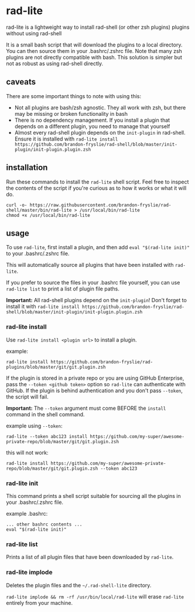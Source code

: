 # rad-lite

rad-lite is a lightweight way to install rad-shell (or other zsh plugins) plugins without using rad-shell

It is a small bash script that will download the plugins to a local directory.  You can
then source them in your .bashrc/.zshrc file.  Note that many zsh plugins are not directly
compatible with bash.  This solution is simpler but not as robust as using rad-shell directly.

## caveats

There are some important things to note with using this:
- Not all plugins are bash/zsh agnostic.  They all work with zsh, but there may be missing or broken functionality in bash
- There is no dependency management.  If you install a plugin that depends on a different plugin, you need to manage that yourself
- Almost every rad-shell plugin depends on the `init-plugin` in rad-shell.  Ensure it is installed with `rad-lite install https://github.com/brandon-fryslie/rad-shell/blob/master/init-plugin/init-plugin.plugin.zsh`

## installation

Run these commands to install the `rad-lite` shell script.  Feel free to inspect the
contents of the script if you're curious as to how it works or what it will do.

```
curl -o- https://raw.githubusercontent.com/brandon-fryslie/rad-shell/master/bin/rad-lite > /usr/local/bin/rad-lite
chmod +x /usr/local/bin/rad-lite
```

## usage

To use `rad-lite`, first install a plugin, and then add `eval "$(rad-lite init)"` to your .bashrc/.zshrc file.

This will automatically source all plugins that have been installed with `rad-lite`.

If you prefer to source the files in your .bashrc file yourself, you can use `rad-lite list` to print a list of plugin file paths.

**Important:** All rad-shell plugins depend on the `init-plugin`!  Don't forget to install it with `rad-lite install https://github.com/brandon-fryslie/rad-shell/blob/master/init-plugin/init-plugin.plugin.zsh`

### rad-lite install

Use `rad-lite install <plugin url>` to install a plugin.

example:
```
rad-lite install https://github.com/brandon-fryslie/rad-plugins/blob/master/git/git.plugin.zsh
```

If the plugin is stored in a private repo or you are using GitHub Enterprise, pass the `--token <github token>` option
so `rad-lite` can authenticate with GitHub.  If the plugin is behind authentication and you don't pass `--token`, the script will fail.

**Important:** The `--token` argument must come BEFORE the `install` command in the shell command.

example using `--token`:
```
rad-lite --token abc123 install https://github.com/my-super/awesome-private-repo/blob/master/git/git.plugin.zsh
```

this will not work:
```
rad-lite install https://github.com/my-super/awesome-private-repo/blob/master/git/git.plugin.zsh --token abc123
```

### rad-lite init

This command prints a shell script suitable for sourcing all the plugins in your .bashrc/.zshrc file.

example .bashrc:
```
... other bashrc contents ...
eval "$(rad-lite init)"
```

### rad-lite list

Prints a list of all plugin files that have been downloaded by `rad-lite`.

### rad-lite implode

Deletes the plugin files and the `~/.rad-shell-lite` directory.

`rad-lite implode && rm -rf /usr/bin/local/rad-lite` will erase `rad-lite` entirely from your machine.
